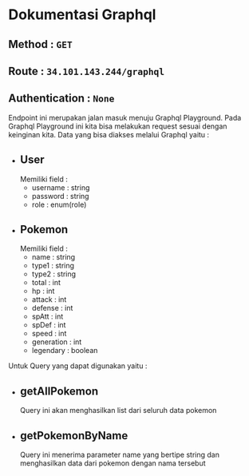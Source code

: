 # Dokumentasi Graphql
## **Method** : `GET`
## **Route** : `34.101.143.244/graphql`
## **Authentication** : `None`
Endpoint ini merupakan jalan masuk menuju Graphql Playground. Pada Graphql Playground ini kita bisa melakukan request sesuai dengan keinginan kita.
Data yang bisa diakses melalui Graphql yaitu :

- ## User
    Memiliki field :
    - username : string
    - password : string
    - role : enum(role)
- ## Pokemon
    Memiliki field :
    - name : string
    - type1  : string
    - type2 : string
    - total : int
    - hp : int
    - attack : int
    - defense : int
    - spAtt  : int
    - spDef : int
    - speed : int
    - generation : int
    - legendary : boolean

 Untuk Query yang dapat digunakan yaitu :
- ## getAllPokemon
    Query ini akan menghasilkan list dari seluruh data pokemon
- ## getPokemonByName
    Query ini menerima parameter name yang bertipe string dan menghasilkan data dari pokemon dengan nama tersebut